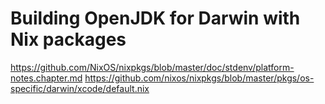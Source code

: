 # Building OpenJDK for Darwin with Nix packages

https://github.com/NixOS/nixpkgs/blob/master/doc/stdenv/platform-notes.chapter.md
https://github.com/nixos/nixpkgs/blob/master/pkgs/os-specific/darwin/xcode/default.nix
